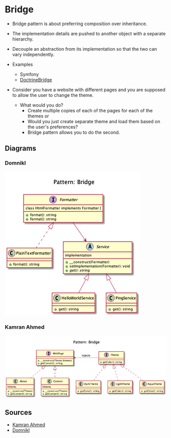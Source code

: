 # Bridge

+ Bridge pattern is about preferring composition over inheritance. 

+ The implementation details are pushed to another object with a separate hierarchy.

+ Decouple an abstraction from its implementation so that the two can vary independently.

+ Examples
	+ Symfony
	+ [DoctrineBridge](https://github.com/symfony/DoctrineBridge)

+ Consider you have a website with different pages and you are supposed to allow the user to change the theme. 
	+ What would you do? 
		+ Create multiple copies of each of the pages for each of the themes or 
		+ Would you just create separate theme and load them based on the user's preferences? 
		+ Bridge pattern allows you to do the second.

<!-- 
## Recipe
+ Create a class 
--> 

## Diagrams
### Domnikl
![](domnikl/diagram.png)

### Kamran Ahmed
![](kamran-ahmed/diagram.png)

## Sources
+ [Kamran Ahmed](https://github.com/kamranahmedse/design-patterns-for-humans)
+ [Domnikl](https://github.com/domnikl/DesignPatternsPHP)
